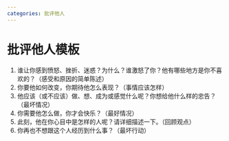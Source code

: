 ```yaml
---
categories: 批评他人
---
```


# 批评他人模板

1. 谁让你感到愤怒、挫折、迷惑？为什么？谁激怒了你？他有哪些地方是你不喜欢的？（感受和原因的简单陈述）
2. 你要他如何改变，你期待他怎么表现？（事情应该怎样）
3. 他应该（或不应该）做、想、成为或感觉什么呢？你想给他什么样的忠告？（最坏情况）
4. 你需要他怎么做，你才会快乐？（最好情况）
5. 此刻，他在你心目中是怎样的人呢？请详细描述一下。（回顾观点）
6. 你再也不想跟这个人经历到什么事？（最坏行动）
